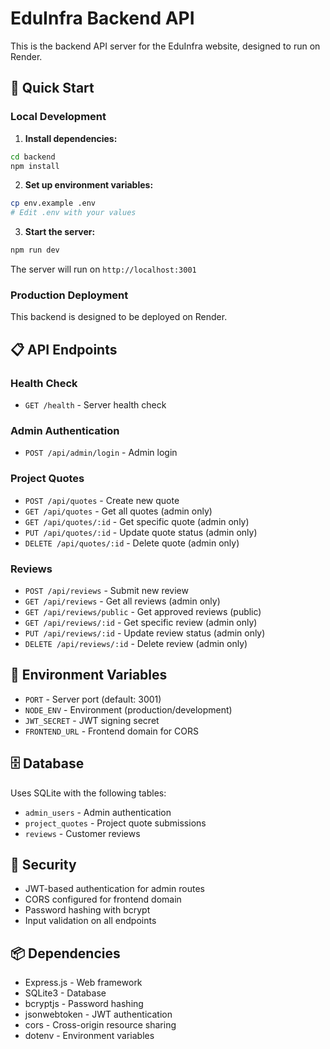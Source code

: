 # EduInfra Backend API

This is the backend API server for the EduInfra website, designed to run on Render.

## 🚀 Quick Start

### Local Development

1. **Install dependencies:**
```bash
cd backend
npm install
```

2. **Set up environment variables:**
```bash
cp env.example .env
# Edit .env with your values
```

3. **Start the server:**
```bash
npm run dev
```

The server will run on `http://localhost:3001`

### Production Deployment

This backend is designed to be deployed on Render.

## 📋 API Endpoints

### Health Check
- `GET /health` - Server health check

### Admin Authentication
- `POST /api/admin/login` - Admin login

### Project Quotes
- `POST /api/quotes` - Create new quote
- `GET /api/quotes` - Get all quotes (admin only)
- `GET /api/quotes/:id` - Get specific quote (admin only)
- `PUT /api/quotes/:id` - Update quote status (admin only)
- `DELETE /api/quotes/:id` - Delete quote (admin only)

### Reviews
- `POST /api/reviews` - Submit new review
- `GET /api/reviews` - Get all reviews (admin only)
- `GET /api/reviews/public` - Get approved reviews (public)
- `GET /api/reviews/:id` - Get specific review (admin only)
- `PUT /api/reviews/:id` - Update review status (admin only)
- `DELETE /api/reviews/:id` - Delete review (admin only)

## 🔧 Environment Variables

- `PORT` - Server port (default: 3001)
- `NODE_ENV` - Environment (production/development)
- `JWT_SECRET` - JWT signing secret
- `FRONTEND_URL` - Frontend domain for CORS

## 🗄️ Database

Uses SQLite with the following tables:
- `admin_users` - Admin authentication
- `project_quotes` - Project quote submissions
- `reviews` - Customer reviews

## 🔐 Security

- JWT-based authentication for admin routes
- CORS configured for frontend domain
- Password hashing with bcrypt
- Input validation on all endpoints

## 📦 Dependencies

- Express.js - Web framework
- SQLite3 - Database
- bcryptjs - Password hashing
- jsonwebtoken - JWT authentication
- cors - Cross-origin resource sharing
- dotenv - Environment variables 